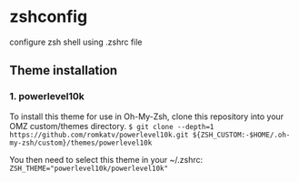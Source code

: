 # zshconfig
configure zsh shell using .zshrc file

## Theme installation

### 1. powerlevel10k
To install this theme for use in Oh-My-Zsh, clone this repository into your OMZ custom/themes directory.
```$ git clone --depth=1 https://github.com/romkatv/powerlevel10k.git ${ZSH_CUSTOM:-$HOME/.oh-my-zsh/custom}/themes/powerlevel10k```

You then need to select this theme in your ~/.zshrc:
```ZSH_THEME="powerlevel10k/powerlevel10k"```
